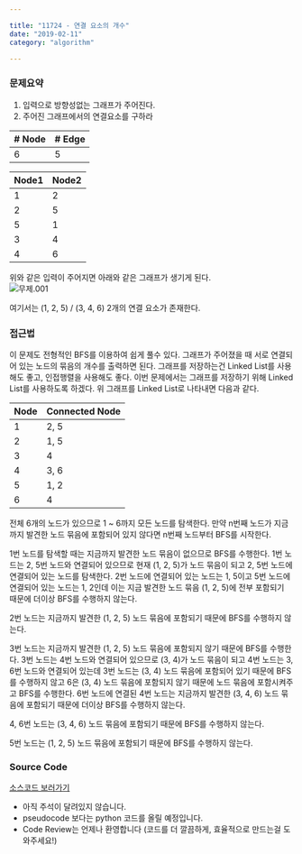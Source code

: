 ```yaml
---

title: "11724 - 연결 요소의 개수"  
date: "2019-02-11"  
category: "algorithm"

---
```


### 문제요약

1.	입력으로 방향성없는 그래프가 주어진다.  
2.	주어진 그래프에서의 연결요소를 구하라  

|# Node|# Edge|  
|---|---|  
| 6| 5|

| Node1 | Node2 |
|-------|-------|
| 1     | 2     |
| 2     | 5     |
| 5     | 1     |
| 3     | 4     |
| 4     | 6     |

위와 같은 입력이 주어지면 아래와 같은 그래프가 생기게 된다.  
![무제.001](https://i.imgur.com/S3fLyGv.jpg)

여기서는 (1, 2, 5) / (3, 4, 6) 2개의 연결 요소가 존재한다.

### 접근법

이 문제도 전형적인 BFS를 이용하여 쉽게 풀수 있다. 그래프가 주어졌을 때 서로 연결되어 있는 노드의 묶음의 개수를 출력하면 된다. 그래프를 저장하는건 Linked List를 사용해도 좋고, 인접행렬을 사용해도 좋다. 이번 문제에서는 그래프를 저장하기 위해 Linked List를 사용하도록 하겠다. 위 그래프를 Linked List로 나타내면 다음과 같다.

|Node|Connected Node|  
|---|---|  
|1| 2, 5|  
|2| 1, 5|  
|3| 4|  
|4| 3, 6|  
|5| 1, 2|  
|6| 4|

전체 6개의 노드가 있으므로 1 ~ 6까지 모든 노드를 탐색한다. 만약 n번째 노드가 지금까지 발견한 노드 묶음에 포함되어 있지 않다면 n번째 노드부터 BFS를 시작한다.

1번 노드를 탐색할 때는 지금까지 발견한 노드 묶음이 없으므로 BFS를 수행한다. 1번 노드는 2, 5번 노드와 연결되어 있으므로 현재 (1, 2, 5)가 노드 묶음이 되고 2, 5번 노드에 연결되어 있는 노드를 탐색한다. 2번 노드에 연결되어 있는 노드는 1, 5이고 5번 노드에 연결되어 있는 노드는 1, 2인데 이는 지금 발견한 노드 묶음 (1, 2, 5)에 전부 포함되기 때문에 더이상 BFS를 수행하지 않는다.

2번 노드는 지금까지 발견한 (1, 2, 5) 노드 묶음에 포함되기 때문에 BFS를 수행하지 않는다.

3번 노드는 지금까지 발견한 (1, 2, 5) 노드 묶음에 포함되지 않기 때문에 BFS를 수행한다. 3번 노드는 4번 노드와 연결되어 있으므로 (3, 4)가 노드 묶음이 되고 4번 노드는 3, 6번 노드와 연결되어 있는데 3번 노드는 (3, 4) 노드 묶음에 포함되어 있기 때문에 BFS를 수행하지 않고 6은 (3, 4) 노드 묶음에 포함되지 않기 때문에 노드 묶음에 포함시켜주고 BFS를 수행한다. 6번 노드에 연결된 4번 노드는 지금까지 발견한 (3, 4, 6) 노드 묶음에 포함되기 때문에 더이상 BFS를 수행하지 않는다.

4, 6번 노드는 (3, 4, 6) 노드 묶음에 포함되기 때문에 BFS를 수행하지 않는다.

5번 노드는 (1, 2, 5) 노드 묶음에 포함되기 때문에 BFS를 수행하지 않는다.

### Source Code

[소스코드 보러가기](https://github.com/parksjin01/parksjin01.github.com/blob/master/source_code/n11724.py)  
- 아직 주석이 달려있지 않습니다.  
- pseudocode 보다는 python 코드를 올릴 예정입니다.  
- Code Review는 언제나 환영합니다 (코드를 더 깔끔하게, 효율적으로 만드는걸 도와주세요!)
